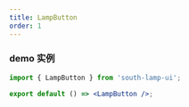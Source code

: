 ```yaml
---
title: LampButton
order: 1
---
```


### demo 实例

```jsx
import { LampButton } from 'south-lamp-ui';

export default () => <LampButton />;
```
